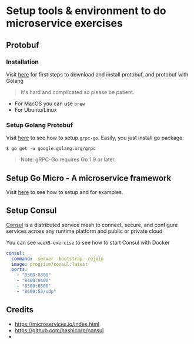 # Setup tools & environment to do microservice exercises

## Protobuf

### Installation

Visit [here](https://developers.google.com/protocol-buffers/docs/gotutorial) for first steps to download and install protobuf, and protobuf with Golang

> It's hard and complicated so please be patient.

- For MacOS you can use `brew`
- For Ubuntu/Linux

### Setup Golang Protobuf

Visit [here](https://github.com/grpc/grpc-go) to see how to setup `grpc-go`. Easily, you just install go package:

```shell
$ go get -u google.golang.org/grpc
```

> Note: gRPC-Go requires Go 1.9 or later.

## Setup Go Micro - A microservice framework
 
Visit [here](https://github.com/micro/go-micro) to see how to setup and for examples.

## Setup Consul

[Consul](https://www.consul.io/) is a distributed service mesh to connect, secure, and configure services across any runtime platform and public or private cloud

You can see `week5-exercise` to see how to start Consul with Docker

```yml
consul:
  command: -server -bootstrap -rejoin 
  image: progrium/consul:latest
  ports:
    - "8300:8300"
    - "8400:8400"
    - "8500:8500"
    - "8600:53/udp"

```

## Credits

- https://microservices.io/index.html
- https://github.com/hashicorp/consul
- 

